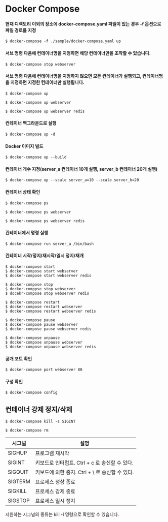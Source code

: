 # Docker Compose

#### 현재 디렉토리 이외의 장소에 docker-compose.yaml 파일이 있는 경우 -f 옵션으로 파일 경로를 지정
```
$ docker-compose -f ./sample/docker-compose.yaml up
```

#### 서브 명령 다음에 컨테이너명을 지정하면 해당 컨테이너만을 조작할 수 있습니다.
```
$ docker-compose stop webserver
```


#### 서브 명령 다음에 컨테이너명을 지정하지 않으면 모든 컨테이너가 실행되고, 컨테이너명을 지정하면 지정한 컨테이너만 실행됩니다.
```
$ docker-compose up

$ docker-compose up webserver

$ docker-compose up webserver redis
```

#### 컨테이너 백그라운드로 실행
```
$ docker-compose up -d
```

#### Docker 이미지 빌드
```
$ docker-compose up --build
```

#### 컨테이너 개수 지정(server_a 컨테이너 10개 실행, server_b 컨테이너 20개 실행)
```
$ docker-compose up --scale server_a=10 --scale server_b=20
```

#### 컨테이너 상태 확인
```
$ docker-compose ps

$ docker-compose ps webserver

$ docker-compose ps webserver redis
```

#### 컨테이너에서 명령 실행
```
$ docker-compose run server_a /bin/bash
```

#### 컨테이너 시작/정지/재시작/일시 정지/재개
```
$ docker-compose start
$ docker-compose start webserver
$ docker-compose start webserver redis

$ docker-compose stop
$ docker-comppse stop webserver
$ docekr-compose stop webserver redis

$ docker-compose restart
$ docker-compose restart webserver
$ docker-compose restart webserver redis

$ docker-compose pause
$ docker-compose pause webserver
$ docker-compose pause webserver redis

$ docker-compose unpause
$ docker-compose unpause webserver
$ docker-compose unpause webserver redis

```

#### 공개 포트 확인
```
$ docker-compose port webserver 80
```


#### 구성 확인
```
$ docker-compose config
```


## 컨테이너 강제 정지/삭제
```
$ docker-compose kill -s SIGINT

$ docker-compose rm
```

|시그널|설명|
|----|-------------------------------|
|SIGHUP|프로그램 재시작|
|SIGINT|키보드로 인터럽트. Ctrl + c 로 송신할 수 있다.|
|SIGQUIT|키보드에 의한 중지. Ctrl + \ 로 송신할 수 있다.|
|SIGTERM|프로세스 정상 종료|
|SIGKILL|프로세스 강제 종료|
|SIGSTOP|프로세스 일시 정지|
지원하는 시그널의 종류는 kill -l 명령으로 확인할 수 있습니다.












